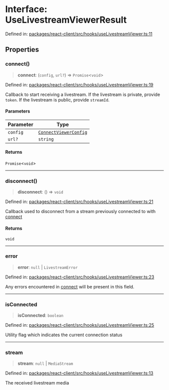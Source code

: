 # Interface: UseLivestreamViewerResult

Defined in: [packages/react-client/src/hooks/useLivestreamViewer.ts:11](https://github.com/fishjam-cloud/web-client-sdk/blob/8be0da3efcdce0dec0a98faf77f65b941d4a7757/packages/react-client/src/hooks/useLivestreamViewer.ts#L11)

## Properties

### connect()

> **connect**: (`config`, `url?`) => `Promise`\<`void`\>

Defined in: [packages/react-client/src/hooks/useLivestreamViewer.ts:19](https://github.com/fishjam-cloud/web-client-sdk/blob/8be0da3efcdce0dec0a98faf77f65b941d4a7757/packages/react-client/src/hooks/useLivestreamViewer.ts#L19)

Callback to start receiving a livestream.
If the livestream is private, provide `token`.
If the livestream is public, provide `streamId`.

#### Parameters

| Parameter | Type |
| ------ | ------ |
| `config` | [`ConnectViewerConfig`](../type-aliases/ConnectViewerConfig.md) |
| `url?` | `string` |

#### Returns

`Promise`\<`void`\>

***

### disconnect()

> **disconnect**: () => `void`

Defined in: [packages/react-client/src/hooks/useLivestreamViewer.ts:21](https://github.com/fishjam-cloud/web-client-sdk/blob/8be0da3efcdce0dec0a98faf77f65b941d4a7757/packages/react-client/src/hooks/useLivestreamViewer.ts#L21)

Callback used to disconnect from a stream previously connected to with [connect](#connect)

#### Returns

`void`

***

### error

> **error**: `null` \| `LivestreamError`

Defined in: [packages/react-client/src/hooks/useLivestreamViewer.ts:23](https://github.com/fishjam-cloud/web-client-sdk/blob/8be0da3efcdce0dec0a98faf77f65b941d4a7757/packages/react-client/src/hooks/useLivestreamViewer.ts#L23)

Any errors encountered in [connect](#connect) will be present in this field.

***

### isConnected

> **isConnected**: `boolean`

Defined in: [packages/react-client/src/hooks/useLivestreamViewer.ts:25](https://github.com/fishjam-cloud/web-client-sdk/blob/8be0da3efcdce0dec0a98faf77f65b941d4a7757/packages/react-client/src/hooks/useLivestreamViewer.ts#L25)

Utility flag which indicates the current connection status

***

### stream

> **stream**: `null` \| `MediaStream`

Defined in: [packages/react-client/src/hooks/useLivestreamViewer.ts:13](https://github.com/fishjam-cloud/web-client-sdk/blob/8be0da3efcdce0dec0a98faf77f65b941d4a7757/packages/react-client/src/hooks/useLivestreamViewer.ts#L13)

The received livestream media
